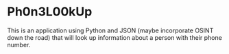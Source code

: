 # Ph0n3L00kUp
This is an application using Python and JSON (maybe incorporate OSINT down the road) that will look up information about a person with their phone number.
